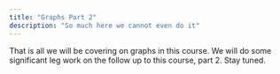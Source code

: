 ```yaml
---
title: "Graphs Part 2"
description: "So much here we cannot even do it"
---
```


That is all we will be covering on graphs in this course.  We will do some
significant leg work on the follow up to this course, part 2.  Stay tuned.

<br/>
<br/>
<br/>
<br/>
<br/>
<br/>
<br/>
<br/>
<br/>
<br/>
<br/>
<br/>
<br/>
<br/>

